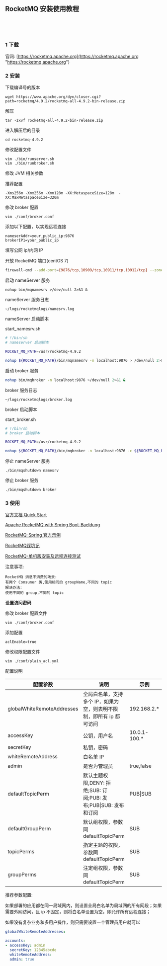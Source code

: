 ## RocketMQ 安装使用教程  

​    

​    

### 1 下载  

官网: [https://rocketmq.apache.org](https://rocketmq.apache.org "https://rocketmq.apache.org")  



### 2 安装  

下载编译号的版本  

```
wget https://www.apache.org/dyn/closer.cgi?path=rocketmq/4.9.2/rocketmq-all-4.9.2-bin-release.zip
```

解压  

```
tar -zxvf rocketmq-all-4.9.2-bin-release.zip
```

进入解压后的目录  

```
cd rocketmq-4.9.2
```

修改配置文件  

```
vim ./bin/runserver.sh
vim ./bin/runbroker.sh
```

修改 JVM 相关参数  

推荐配置  

```
-Xms256m -Xmx256m -Xmn128m -XX:MetaspaceSize=128m  -XX:MaxMetaspaceSize=320m
```

修改 broker 配置  

```
vim ./conf/broker.conf
```

添加以下配置，以实现远程连接  

```
nameserAddr=your_public_ip:9876
brokerIP1=your_public_ip
```

填写公网 ip/内网 IP  

开放 RocketMQ 端口(centOS 7)  

```bash
firewall-cmd --add-port={9876/tcp,10909/tcp,10911/tcp,10912/tcp} --zone=public --permanent
```

启动 nameServer 服务  

```
nohup bin/mqnamesrv >/dev/null 2>&1 &
```

nameServer 服务日志  

```
~/logs/rocketmqlogs/namesrv.log
```

nameServer 启动脚本  

start_namesrv.sh  

```sh
# !/bin/sh
# nameserver 启动脚本

ROCKET_MQ_PATH=/usr/rocketmq-4.9.2

nohup ${ROCKET_MQ_PATH}/bin/mqnamesrv -n localhost:9876 > /dev/null 2>&1 &
```

启动 broker 服务  

```sh
nohup bin/mqbroker -n localhost:9876 >/dev/null 2>&1 &
```

broker 服务日志  

```
~/logs/rocketmqlogs/broker.log 
```

broker 启动脚本  

start_broker.sh  

```sh
# !/bin/sh
# broker 启动脚本

ROCKET_MQ_PATH=/usr/rocketmq-4.9.2

nohup ${ROCKET_MQ_PATH}/bin/mqbroker -n localhost:9876 -c ${ROCKET_MQ_PATH}/conf/broker.conf > /dev/null 2>&1 &
```
停止 nameServer 服务  

```
./bin/mqshutdown namesrv
```

停止 broker 服务  

```
./bin/mqshutdown broker
```



### 3 使用  

[官方文档 Quick Start](https://rocketmq.apache.org/docs/quick-start "https://rocketmq.apache.org/docs/quick-start")  

[Apache RocketMQ with Spring Boot-Baeldung](https://www.baeldung.com/apache-rocketmq-spring-boot "https://www.baeldung.com/apache-rocketmq-spring-boot")  

[RocketMQ-Spring 官方示例](https://github.com/apache/rocketmq-spring "https://github.com/apache/rocketmq-spring")  

[RocketMQ踩坑记](https://www.cnblogs.com/2YSP/p/11616376.html "https://www.cnblogs.com/2YSP/p/11616376.html")  

[RocketMQ-单机版安装及远程连接测试](https://blog.csdn.net/zhwyj1019/article/details/80264698 "https://blog.csdn.net/zhwyj1019/article/details/80264698")  

注意事项:  

```
RocketMQ 消息不消费的场景:  
有两个 Consumer 类,使用相同的 groupName,不同的 topic  
解决办法:  
使用不同的 group,不同的 topic  
```

**设置访问密码**  

修改 broker 配置文件  

```
vim ./conf/broker.conf
```

添加配置  

```
aclEnable=true
```

修改权限配置文件  

```
vim ./conf/plain_acl.yml
```

配置说明  

| 配置参数                   | 说明                                                         | 示例         |
| -------------------------- | ------------------------------------------------------------ | ------------ |
| globalWhiteRemoteAddresses | 全局白名单，支持多个 IP，如果为空，则表明不限制，即所有 ip 都可访问 | 192.168.2.*  |
| accessKey                  | 公钥，用户名                                                 | 10.0.1-100.* |
| secretKey                  | 私钥，密码                                                   |              |
| whiteRemoteAddress         | 白名单 IP                                                    |              |
| admin                      | 是否为管理员                                                 | true,false   |
| defaultTopicPerm           | 默认主题权限,DENY: 拒绝;SUB: 订阅;PUB: 发布;PUB\|SUB: 发布和订阅 | PUB\|SUB     |
| defaultGroupPerm           | 默认组权限，参数同 defaultTopicPerm                          | SUB          |
| topicPerms                 | 指定主题的权限，参数同 defaultTopicPerm                      | SUB          |
| groupPerms                 | 注定组权限，参数同 defaultTopicPerm                          | SUB          |

推荐参数配置:  

如果部署的应用都在同一局域网内，则设置全局白名单为局域网的所有网段；如果需要外网访问，且 ip 不固定，则将白名单设置为空，即允许所有远程连接；  

如果没有复杂业务和多用户操作，则只需要设置一个管理员用户就可以  

```yaml
globalWhiteRemoteAddresses:

accounts:
- accessKey: admin
  secretKey: 12345abcde
  whiteRemoteAddress:
  admin: true
```




